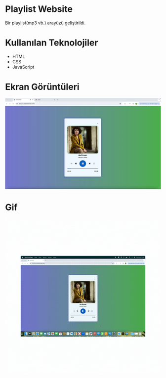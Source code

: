 # Playlist Website
 Bir playlist(mp3 vb.)  arayüzü geliştirildi.

# Kullanılan Teknolojiler
- HTML
- CSS
- JavaScript


# Ekran Görüntüleri
![](assets/screen.png)

# Gif
![](assets/screen.gif)

